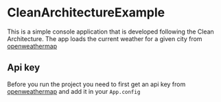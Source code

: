 # CleanArchitectureExample
This is a simple console application that is developed following the Clean Architecture. The app loads the current weather for a given city from [openweathermap](https://openweathermap.org/) 

## Api key
Before you run the project you need to first get an api key from [openweathermap](https://openweathermap.org/) and add it in your `App.config`
